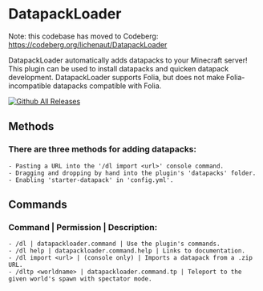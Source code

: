 # DatapackLoader

Note: this codebase has moved to Codeberg: https://codeberg.org/lichenaut/DatapackLoader

DatapackLoader automatically adds datapacks to your Minecraft server! This plugin can be used to install datapacks and quicken datapack development. DatapackLoader supports Folia, but does not make Folia-incompatible datapacks compatible with Folia.

[![Github All Releases](https://img.shields.io/github/downloads/lichenaut/DatapackLoader/total.svg)]()

## Methods

### There are three methods for adding datapacks:

    - Pasting a URL into the '/dl import <url>' console command.
    - Dragging and dropping by hand into the plugin's 'datapacks' folder.
    - Enabling 'starter-datapack' in 'config.yml'.

## Commands

### Command | Permission | Description:

    - /dl | datapackloader.command | Use the plugin's commands.
    - /dl help | datapackloader.command.help | Links to documentation.
    - /dl import <url> | (console only) | Imports a datapack from a .zip URL.
    - /dltp <worldname> | datapackloader.command.tp | Teleport to the given world's spawn with spectator mode.
